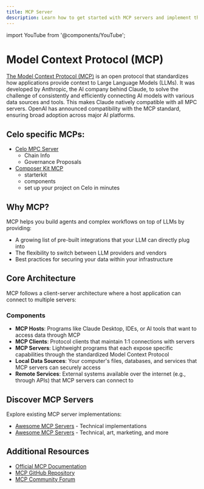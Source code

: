 ```yaml
---
title: MCP Server
description: Learn how to get started with MCP servers and implement the Model Context Protocol
---
```


import YouTube from '@components/YouTube';

# Model Context Protocol (MCP)

[The Model Context Protocol (MCP)](https://modelcontextprotocol.io/introduction) is an open protocol that standardizes how applications provide context to Large Language Models (LLMs). It was developed by Anthropic, the AI company behind Claude, to solve the challenge of consistently and efficiently connecting AI models with various data sources and tools. This makes Claude natively compatible with all MPC servers. OpenAI has announced compatibility with the MCP standard, ensuring broad adoption across major AI platforms.

## Celo specific MCPs:

- [Celo MPC Server](./celo-mcp.md)
  - Chain Info
  - Governance Proposals
- [Composer Kit MCP](./composer-mcp.md)
  - starterkit
  - components
  - set up your project on Celo in minutes

<YouTube videoId="7XInE4Ll0as"/>

## Why MCP?

MCP helps you build agents and complex workflows on top of LLMs by providing:

- A growing list of pre-built integrations that your LLM can directly plug into
- The flexibility to switch between LLM providers and vendors
- Best practices for securing your data within your infrastructure

## Core Architecture

MCP follows a client-server architecture where a host application can connect to multiple servers:

### Components

- **MCP Hosts**: Programs like Claude Desktop, IDEs, or AI tools that want to access data through MCP
- **MCP Clients**: Protocol clients that maintain 1:1 connections with servers
- **MCP Servers**: Lightweight programs that each expose specific capabilities through the standardized Model Context Protocol
- **Local Data Sources**: Your computer's files, databases, and services that MCP servers can securely access
- **Remote Services**: External systems available over the internet (e.g., through APIs) that MCP servers can connect to

## Discover MCP Servers

Explore existing MCP server implementations:

- [Awesome MCP Servers](https://mcpservers.org/) - Technical implementations
- [Awesome MCP Servers](https://github.com/punkpeye/awesome-mcp-servers) - Technical, art, marketing, and more

## Additional Resources

- [Official MCP Documentation](https://modelcontextprotocol.io/introduction)
- [MCP GitHub Repository](https://github.com/anthropics/model-context-protocol)
- [MCP Community Forum](https://community.modelcontextprotocol.io)


